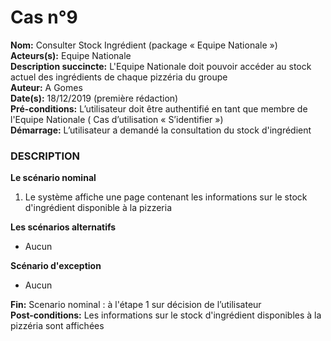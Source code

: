 # Cas  n°9

**Nom:** Consulter Stock Ingrédient (package « Equipe Nationale »)<br>
**Acteurs(s):** Equipe Nationale<br>
**Description succincte:** L'Equipe Nationale doit pouvoir accéder au stock actuel des ingrédients de chaque pizzéria du groupe<br>
**Auteur:** A Gomes<br>
**Date(s):** 18/12/2019 (première rédaction)<br>
**Pré-conditions:** L’utilisateur doit être authentifié en tant que membre de l'Equipe Nationale ( Cas d’utilisation « S’identifier »)<br>
**Démarrage:** L’utilisateur a demandé la consultation du stock d'ingrédient<br>

### **DESCRIPTION**

**Le scénario nominal**<br>
1. Le système affiche une page contenant les informations sur le stock d'ingrédient disponible à la pizzeria

**Les scénarios alternatifs**<br>
- Aucun

**Scénario d'exception**<br>
- Aucun

**Fin:** Scenario nominal : à l'étape 1 sur décision de l’utilisateur<br>
**Post-conditions:** Les informations sur le stock d'ingrédient disponibles à la pizzéria sont affichées